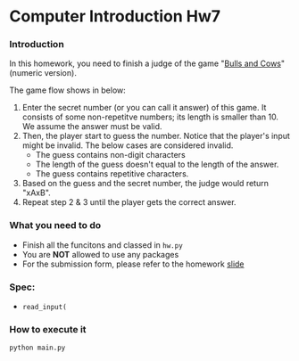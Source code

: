 # Computer Introduction Hw7

### Introduction

In this homework, you need to finish a judge of the game "[Bulls and Cows](https://en.wikipedia.org/wiki/Bulls_and_Cows)" (numeric version).

The game flow shows in below:

1. Enter the secret number (or you can call it answer) of this game. It consists of some non-repetitve numbers; its length is smaller than 10. We assume the answer must be valid.
2. Then, the player start to guess the number. Notice that the player's input might be invalid. The below cases are considered invalid.
   - The guess contains non-digit characters
   - The length of the guess doesn't equal to the length of the answer.
   - The guess contains repetitive characters.
3. Based on the guess and the secret number, the judge would return "xAxB".
4. Repeat step 2 & 3 until the player gets the correct answer.

### What you need to do

- Finish all the funcitons and classed in `hw.py`
- You are **NOT** allowed to use any packages
- For the submission form, please refer to the homework [slide](https://docs.google.com/presentation/d/1KP3hLg8JemKJfMik8PmadV5bgj4essCBcq9GetbqK7A/edit?usp=sharing)

### Spec:
- `read_input(`



### How to execute it

```python
python main.py
```
